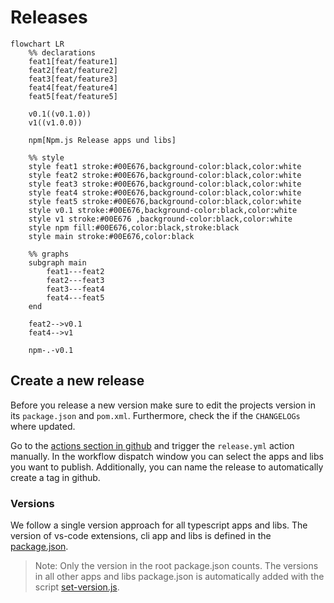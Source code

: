 # Releases

```mermaid
flowchart LR
    %% declarations
    feat1[feat/feature1]
    feat2[feat/feature2]
    feat3[feat/feature3]
    feat4[feat/feature4]
    feat5[feat/feature5]
    
    v0.1((v0.1.0))
    v1((v1.0.0))
    
    npm[Npm.js Release apps und libs]
    
    %% style
    style feat1 stroke:#00E676,background-color:black,color:white
    style feat2 stroke:#00E676,background-color:black,color:white
    style feat3 stroke:#00E676,background-color:black,color:white
    style feat4 stroke:#00E676,background-color:black,color:white
    style feat5 stroke:#00E676,background-color:black,color:white
    style v0.1 stroke:#00E676,background-color:black,color:white
    style v1 stroke:#00E676 ,background-color:black,color:white
    style npm fill:#00E676,color:black,stroke:black
    style main stroke:#00E676,color:black
    
    %% graphs
    subgraph main
        feat1---feat2
        feat2---feat3
        feat3---feat4
        feat4---feat5  
    end
    
    feat2-->v0.1
    feat4-->v1
    
    npm-.-v0.1
```

## Create a new release

Before you release a new version make sure to edit the projects version in its `package.json` and `pom.xml`.
Furthermore, check the if the `CHANGELOGs` where updated.

Go to the [actions section in github](https://github.com/Miragon/miranum-ide/actions/workflows/release.yml) and trigger the `release.yml` action manually.
In the workflow dispatch window you can select the apps and libs you want to publish.
Additionally, you can name the release to automatically create a tag in github.

### Versions

We follow a single version approach for all typescript apps and libs.
The version of vs-code extensions, cli app and libs is defined in the [package.json](../package.json).

> Note: Only the version in the root package.json counts.
> The versions in all other apps and libs package.json is automatically added with the script [set-version.js](../tools/scripts/set-version.js).
